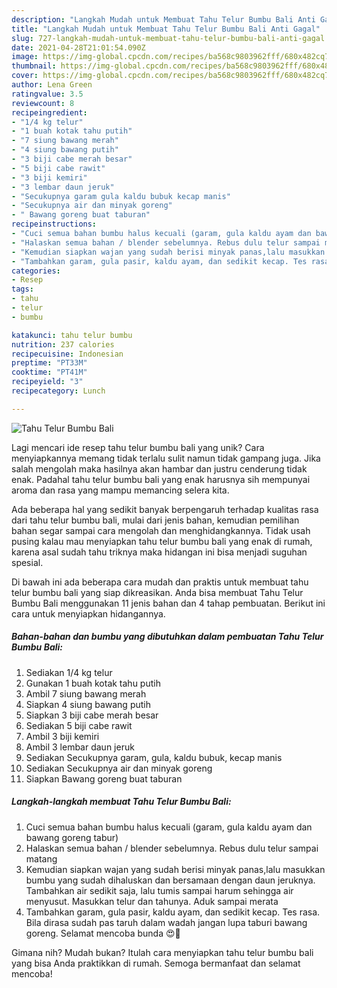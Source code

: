 ```yaml
---
description: "Langkah Mudah untuk Membuat Tahu Telur Bumbu Bali Anti Gagal"
title: "Langkah Mudah untuk Membuat Tahu Telur Bumbu Bali Anti Gagal"
slug: 727-langkah-mudah-untuk-membuat-tahu-telur-bumbu-bali-anti-gagal
date: 2021-04-28T21:01:54.090Z
image: https://img-global.cpcdn.com/recipes/ba568c9803962fff/680x482cq70/tahu-telur-bumbu-bali-foto-resep-utama.jpg
thumbnail: https://img-global.cpcdn.com/recipes/ba568c9803962fff/680x482cq70/tahu-telur-bumbu-bali-foto-resep-utama.jpg
cover: https://img-global.cpcdn.com/recipes/ba568c9803962fff/680x482cq70/tahu-telur-bumbu-bali-foto-resep-utama.jpg
author: Lena Green
ratingvalue: 3.5
reviewcount: 8
recipeingredient:
- "1/4 kg telur"
- "1 buah kotak tahu putih"
- "7 siung bawang merah"
- "4 siung bawang putih"
- "3 biji cabe merah besar"
- "5 biji cabe rawit"
- "3 biji kemiri"
- "3 lembar daun jeruk"
- "Secukupnya garam gula kaldu bubuk kecap manis"
- "Secukupnya air dan minyak goreng"
- " Bawang goreng buat taburan"
recipeinstructions:
- "Cuci semua bahan bumbu halus kecuali (garam, gula kaldu ayam dan bawang goreng tabur)"
- "Halaskan semua bahan / blender sebelumnya. Rebus dulu telur sampai matang"
- "Kemudian siapkan wajan yang sudah berisi minyak panas,lalu masukkan bumbu yang sudah dihaluskan dan bersamaan dengan daun jeruknya. Tambahkan air sedikit saja, lalu tumis sampai harum sehingga air menyusut. Masukkan telur dan tahunya. Aduk sampai merata"
- "Tambahkan garam, gula pasir, kaldu ayam, dan sedikit kecap. Tes rasa. Bila dirasa sudah pas taruh dalam wadah jangan lupa taburi bawang goreng. Selamat mencoba bunda 😍🙏"
categories:
- Resep
tags:
- tahu
- telur
- bumbu

katakunci: tahu telur bumbu 
nutrition: 237 calories
recipecuisine: Indonesian
preptime: "PT33M"
cooktime: "PT41M"
recipeyield: "3"
recipecategory: Lunch

---
```



![Tahu Telur Bumbu Bali](https://img-global.cpcdn.com/recipes/ba568c9803962fff/680x482cq70/tahu-telur-bumbu-bali-foto-resep-utama.jpg)

Lagi mencari ide resep tahu telur bumbu bali yang unik? Cara menyiapkannya memang tidak terlalu sulit namun tidak gampang juga. Jika salah mengolah maka hasilnya akan hambar dan justru cenderung tidak enak. Padahal tahu telur bumbu bali yang enak harusnya sih mempunyai aroma dan rasa yang mampu memancing selera kita.



Ada beberapa hal yang sedikit banyak berpengaruh terhadap kualitas rasa dari tahu telur bumbu bali, mulai dari jenis bahan, kemudian pemilihan bahan segar sampai cara mengolah dan menghidangkannya. Tidak usah pusing kalau mau menyiapkan tahu telur bumbu bali yang enak di rumah, karena asal sudah tahu triknya maka hidangan ini bisa menjadi suguhan spesial.


Di bawah ini ada beberapa cara mudah dan praktis untuk membuat tahu telur bumbu bali yang siap dikreasikan. Anda bisa membuat Tahu Telur Bumbu Bali menggunakan 11 jenis bahan dan 4 tahap pembuatan. Berikut ini cara untuk menyiapkan hidangannya.

<!--inarticleads1-->

##### Bahan-bahan dan bumbu yang dibutuhkan dalam pembuatan Tahu Telur Bumbu Bali:

1. Sediakan 1/4 kg telur
1. Gunakan 1 buah kotak tahu putih
1. Ambil 7 siung bawang merah
1. Siapkan 4 siung bawang putih
1. Siapkan 3 biji cabe merah besar
1. Sediakan 5 biji cabe rawit
1. Ambil 3 biji kemiri
1. Ambil 3 lembar daun jeruk
1. Sediakan Secukupnya garam, gula, kaldu bubuk, kecap manis
1. Sediakan Secukupnya air dan minyak goreng
1. Siapkan  Bawang goreng buat taburan




<!--inarticleads2-->

##### Langkah-langkah membuat Tahu Telur Bumbu Bali:

1. Cuci semua bahan bumbu halus kecuali (garam, gula kaldu ayam dan bawang goreng tabur)
1. Halaskan semua bahan / blender sebelumnya. Rebus dulu telur sampai matang
1. Kemudian siapkan wajan yang sudah berisi minyak panas,lalu masukkan bumbu yang sudah dihaluskan dan bersamaan dengan daun jeruknya. Tambahkan air sedikit saja, lalu tumis sampai harum sehingga air menyusut. Masukkan telur dan tahunya. Aduk sampai merata
1. Tambahkan garam, gula pasir, kaldu ayam, dan sedikit kecap. Tes rasa. Bila dirasa sudah pas taruh dalam wadah jangan lupa taburi bawang goreng. Selamat mencoba bunda 😍🙏




Gimana nih? Mudah bukan? Itulah cara menyiapkan tahu telur bumbu bali yang bisa Anda praktikkan di rumah. Semoga bermanfaat dan selamat mencoba!
